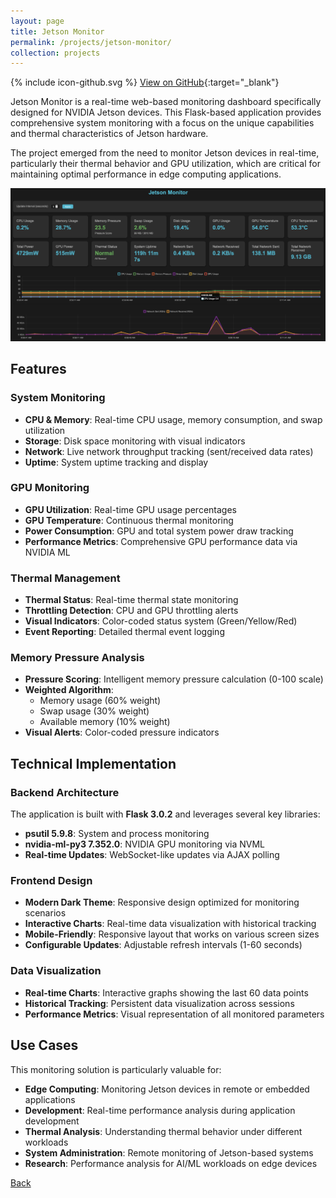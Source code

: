 ```yaml
---
layout: page
title: Jetson Monitor
permalink: /projects/jetson-monitor/
collection: projects
---
```


<span class="icon icon--github">{% include icon-github.svg %}</span> [View on GitHub](https://github.com/RyanAngelo/jetson-monitor){:target="_blank"}

Jetson Monitor is a real-time web-based monitoring dashboard specifically designed for NVIDIA Jetson devices. This Flask-based application provides comprehensive system monitoring with a focus on the unique capabilities and thermal characteristics of Jetson hardware.

The project emerged from the need to monitor Jetson devices in real-time, particularly their thermal behavior and GPU utilization, which are critical for maintaining optimal performance in edge computing applications.

![dashboard](./screenshots/jetson-monitor.png)

## Features

### System Monitoring
- **CPU & Memory**: Real-time CPU usage, memory consumption, and swap utilization
- **Storage**: Disk space monitoring with visual indicators
- **Network**: Live network throughput tracking (sent/received data rates)
- **Uptime**: System uptime tracking and display

### GPU Monitoring
- **GPU Utilization**: Real-time GPU usage percentages
- **GPU Temperature**: Continuous thermal monitoring
- **Power Consumption**: GPU and total system power draw tracking
- **Performance Metrics**: Comprehensive GPU performance data via NVIDIA ML

### Thermal Management
- **Thermal Status**: Real-time thermal state monitoring
- **Throttling Detection**: CPU and GPU throttling alerts
- **Visual Indicators**: Color-coded status system (Green/Yellow/Red)
- **Event Reporting**: Detailed thermal event logging

### Memory Pressure Analysis
- **Pressure Scoring**: Intelligent memory pressure calculation (0-100 scale)
- **Weighted Algorithm**: 
  - Memory usage (60% weight)
  - Swap usage (30% weight) 
  - Available memory (10% weight)
- **Visual Alerts**: Color-coded pressure indicators

## Technical Implementation

### Backend Architecture
The application is built with **Flask 3.0.2** and leverages several key libraries:
- **psutil 5.9.8**: System and process monitoring
- **nvidia-ml-py3 7.352.0**: NVIDIA GPU monitoring via NVML
- **Real-time Updates**: WebSocket-like updates via AJAX polling

### Frontend Design
- **Modern Dark Theme**: Responsive design optimized for monitoring scenarios
- **Interactive Charts**: Real-time data visualization with historical tracking
- **Mobile-Friendly**: Responsive layout that works on various screen sizes
- **Configurable Updates**: Adjustable refresh intervals (1-60 seconds)

### Data Visualization
- **Real-time Charts**: Interactive graphs showing the last 60 data points
- **Historical Tracking**: Persistent data visualization across sessions
- **Performance Metrics**: Visual representation of all monitored parameters

## Use Cases

This monitoring solution is particularly valuable for:
- **Edge Computing**: Monitoring Jetson devices in remote or embedded applications
- **Development**: Real-time performance analysis during application development
- **Thermal Analysis**: Understanding thermal behavior under different workloads
- **System Administration**: Remote monitoring of Jetson-based systems
- **Research**: Performance analysis for AI/ML workloads on edge devices

[Back](/)
